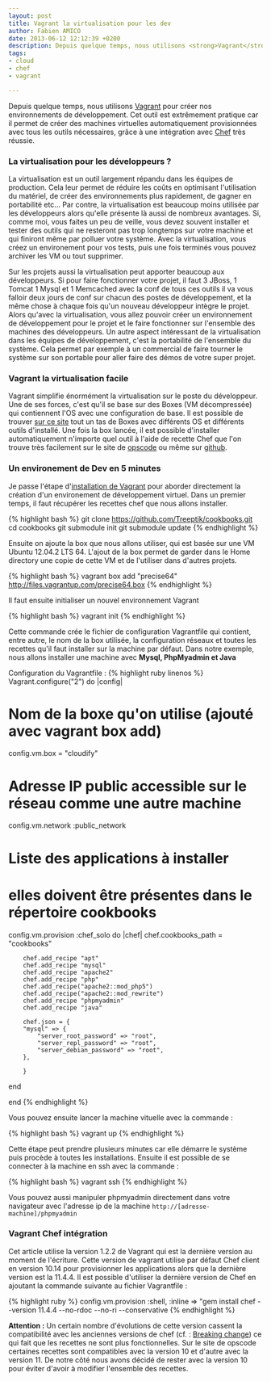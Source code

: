 ```yaml
---
layout: post
title: Vagrant la virtualisation pour les dev
author: Fabien AMICO
date: 2013-06-12 12:12:39 +0200
description: Depuis quelque temps, nous utilisons <strong>Vagrant</strong> pour créer nos environnements de développement. Cet outil est extrêmement pratique car il permet de créer des machines virtuelles automatiquement provisionnées avec tous les outils nécessaires, grâce à une intégration avec <strong>Chef</strong> très réussie.
tags:
- cloud
- chef
- vagrant

---
```


Depuis quelque temps, nous utilisons [Vagrant](http://www.vagrantup.com) pour créer nos environnements de développement. Cet outil est extrêmement pratique car il permet de créer des machines virtuelles automatiquement provisionnées avec tous les outils nécessaires, grâce à une intégration avec [Chef](http://www.opscode.com/) très réussie.

### La virtualisation pour les développeurs ?

La virtualisation est un outil largement répandu dans les équipes de production. Cela leur permet de réduire les coûts en optimisant l'utilisation du matériel, de créer des environnements plus rapidement, de gagner en portabilité etc... Par contre, la virtualisation est beaucoup moins utilisée par les développeurs alors qu'elle présente là aussi de nombreux avantages. Si, comme moi, vous faites un peu de veille, vous devez souvent installer et tester des outils qui ne resteront pas trop longtemps sur votre machine et qui finiront même par polluer votre système. Avec la virtualisation, vous créez un environement pour vos tests, puis une fois terminés vous pouvez archiver les VM ou tout supprimer. 

Sur les projets aussi la virtualisation peut apporter beaucoup aux développeurs. Si pour faire fonctionner votre projet, il faut 3 JBoss, 1 Tomcat 1 Mysql et 1 Memcached avec la conf de tous ces outils il va vous falloir deux jours de conf sur chacun des postes de développement, et la même chose à chaque fois qu'un nouveau développeur intègre le projet. Alors qu'avec la virtualisation, vous allez pouvoir créer un environnement de développement pour le projet et le faire fonctionner sur l'ensemble des machines des développeurs. Un autre aspect intéressant de la virtualisation dans les équipes de développement, c'est la portabilité de l'ensemble du système. Cela permet par exemple à un commercial de faire tourner le système sur son portable pour aller faire des démos de votre super projet. 

### Vagrant la virtualisation facile

Vagrant simplifie énormément la virtualisation sur le poste du développeur. Une de ses forces, c'est qu'il se base sur des Boxes (VM décompressée) qui contiennent l'OS avec une configuration de base. Il est possible de trouver [sur ce site](http://www.vagrantbox.es/) tout un tas de Boxes avec différents OS et différents outils d'installé. Une fois la box lancée, il est possible d'installer automatiquement n'importe quel outil à l'aide de recette Chef que l'on trouve très facilement sur le site de [opscode](http://community.opscode.com/) ou même sur [github](https://github.com/opscode-cookbooks). 

### Un environement de Dev en 5 minutes


Je passe l'étape d'[installation de Vagrant](http://downloads.vagrantup.com/) pour aborder directement la création d'un environement de développement virtuel. Dans un premier temps, il faut récupérer les recettes chef que nous allons installer. 

{% highlight bash %}
	git clone https://github.com/Treeptik/cookbooks.git
	cd cookbooks
	git submodule init
	git submodule update
{% endhighlight %}   


Ensuite on ajoute la box que nous allons utiliser, qui est basée sur une VM Ubuntu 12.04.2 LTS 64. L'ajout de la box permet de garder dans le Home directory une copie de cette VM et de l'utiliser dans d'autres projets.  

{% highlight bash %}
	vagrant box add "precise64" http://files.vagrantup.com/precise64.box
{% endhighlight %} 

Il faut ensuite initialiser un nouvel environnement Vagrant 

{% highlight bash %}
	vagrant init
{% endhighlight %}

Cette commande crée le fichier de configuration  Vagrantfile qui contient, entre autre, le nom de la box utilisée, la configuration réseaux et toutes les recettes qu'il faut installer sur la machine par défaut. Dans notre exemple, nous allons installer une machine avec **Mysql, PhpMyadmin et Java**

Configuration du Vagrantfile : 
{% highlight ruby linenos %}
Vagrant.configure("2") do |config|

  # Nom de la boxe qu'on utilise (ajouté avec vagrant box add)
  config.vm.box = "cloudify"

  # Adresse IP public accessible sur le réseau comme une autre machine
  config.vm.network :public_network

  # Liste des applications à installer
  # elles doivent être présentes dans le répertoire cookbooks 
  config.vm.provision :chef_solo do |chef|
     	chef.cookbooks_path = "cookbooks"

		chef.add_recipe "apt"
     	chef.add_recipe "mysql"
     	chef.add_recipe "apache2"
     	chef.add_recipe "php"
		chef.add_recipe("apache2::mod_php5")
		chef.add_recipe("apache2::mod_rewrite")     	
    	chef.add_recipe "phpmyadmin"
    	chef.add_recipe "java"
     	
     	chef.json = {
      	"mysql" => {
        	"server_root_password" => "root",
        	"server_repl_password" => "root",
        	"server_debian_password" => "root",
      	},
        
    	}
  end

end
{% endhighlight %}

Vous pouvez ensuite lancer la machine vituelle avec la commande :

{% highlight bash %}
	vagrant up
{% endhighlight %}

Cette étape peut prendre plusieurs minutes car elle démarre le système puis procède à toutes les installations. Ensuite il est possible de se connecter à la machine en ssh avec la commande :  

{% highlight bash %}
	vagrant ssh
{% endhighlight %}

Vous pouvez aussi manipuler phpmyadmin directement dans votre navigateur avec l'adresse ip de la machine `http://[adresse-machine]/phpmyadmin`


### Vagrant Chef intégration

Cet article utilise la version 1.2.2 de Vagrant qui est la dernière version au moment de l'écriture. Cette version de vagrant utilise par défaut Chef client en version 10.14 pour provisionner les applications alors que la dernière version est la 11.4.4. Il est possible d'utiliser la dernière version de Chef en ajoutant la commande suivante au fichier Vagrantfile : 

{% highlight ruby  %}
config.vm.provision :shell, :inline => "gem install chef --version 11.4.4 --no-rdoc --no-ri --conservative
{% endhighlight %}

**Attention :** Un certain nombre d'évolutions de cette version cassent la compatibilité avec les anciennes versions de chef (cf. : [Breaking change](http://docs.opscode.com/breaking_changes_chef_11.html)) ce qui fait que les recettes ne sont plus fonctionnelles. Sur le site de opscode certaines recettes sont compatibles avec la version 10 et d'autre avec la version 11. De notre côté nous avons décidé de rester avec la version 10 pour éviter d'avoir à modifier l'ensemble des recettes. 







